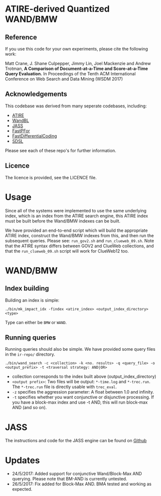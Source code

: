 ATIRE-derived Quantized WAND/BMW
======================

Reference
---------
If you use this code for your own experiments, please cite the following work:


Matt Crane, J. Shane Culpepper, Jimmy Lin, Joel Mackenzie and Andrew Trotman,
**A Comparison of Document-at-a-Time and Score-at-a-Time Query Evaluation.**
In Proceedings of the Tenth ACM International Conference on Web Search and Data Mining (WSDM 2017)

Acknowledgements
----------------
This codebase was derived from many seperate codebases, including:

- [ATIRE](https://github.com/snapbug/atire)
- [WandBL](https://github.com/jsc/WANDbl)
- [JASS](https://github.com/lintool/JASS)
- [FastPFor](https://github.com/lemire/FastPFor)
- [FastDifferentialCoding](https://github.com/lemire/FastDifferentialCoding)
- [SDSL](https://github.com/simongog/sdsl-lite)

Please see each of these repo's for further information.

Licence
-------
The licence is provided, see the LICENCE file.

Usage
=====
Since all of the systems were implemented to use the same underlying index,
which is an index from the ATIRE search engine, this ATIRE index must be 
built before the Wand/BMW indexes can be built.

We have provided an end-to-end script which will build the appropriate ATIRE
index, construct the Wand/BMW indexes from this, and then run the subsequent
queries. Please see: `run_gov2.sh` and `run_clueweb_09.sh`. 
Note that the ATIRE syntax differs between GOV2 and ClueWeb collections,
and that the `run_clueweb_09.sh` script will work for ClueWeb12 too.

WAND/BMW
========
Index building
--------------
Building an index is simple:

`./bin/mk_impact_idx -findex <atire_index> <output_index_directory> <type>`

Type can either be `BMW` or `WAND`.

Running queries
---------------
Running queries should also be simple. We have provided some query files in
the `ir-repo/` directory.

`./bin/wand_search -c <collection> -k <no. results> -q <query_file> -o <output_prefix> -t <traversal strategy: AND|OR>`
- collection corresponds to the index built above (output_index_directory)
- `<output prefix>`: Two files will be output: `*-time.log` and `*-trec.run`.
The `*-trec.run` file is directly usable with `trec_eval`.
- `-z` specifies the aggression parameter: A float between 1.0 and infinity.
- `-t` specifies whether you want conjunctive or disjunctive processing. If you have a block-max index and use -t AND, this will run block-max AND (and so on).

JASS
====
The instructions and code for the JASS engine can be found on [Github](https://github.com/lintool/JASS)

Updates
=======
* 24/5/2017: Added support for conjunctive Wand/Block-Max AND querying. Please
note that BM-AND is currently untested.
* 26/5/2017: Fix added for Block-Max AND. BMA tested and working as expected.
